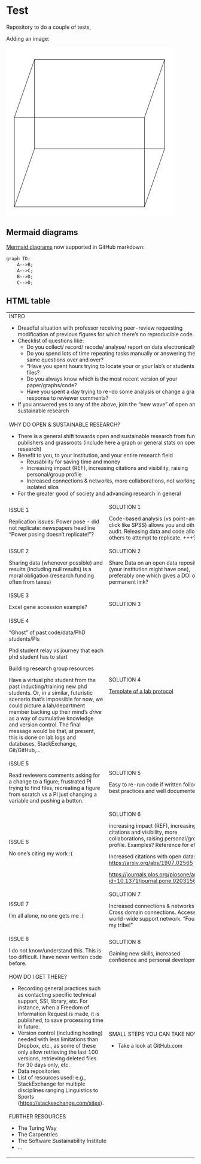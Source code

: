 # Test

Repository to do a couple of tests,

Adding an image:

![image](imgs/test.png)

## Mermaid diagrams

[Mermaid diagrams](https://github.com/knsv/mermaid/blob/master/README.md) now supported in GitHub markdown:

```mermaid
graph TD;
    A-->B;
    A-->C;
    B-->D;
    C-->D;
```



## HTML table

<table>
  <tr>
   <td colspan="2" >INTRO
<ul>
<li>Dreadful situation with professor receiving peer-review requesting modification of previous figures for which there’s no reproducible code.</li>
<li>Checklist of questions like:  
    <ul>
    <li>Do you collect/ record/ recode/ analyse/ report on data electronically?</li>
    <li>Do you spend lots of time repeating tasks manually or answering the same questions over and over?</li>
    <li>“Have you spent hours trying to locate your or your lab’s or students’ files?</li>
    <li>Do you always know which is the most recent version of your paper/graphs/code?</li>
    <li>Have you spent a day trying to re-do some analysis or change a graph in response to reviewer comments?</li> 
      </ul></li>
    <li>If you answered yes to any of the above, join the “new wave” of open and sustainable research</li>
    </ul>
</li>
</ul>
   </td>
  </tr>
  <tr>
   <td colspan="2" >WHY DO OPEN & SUSTAINABLE RESEARCH?
<ul>
<li>There is a general shift towards open and sustainable research from funders, publishers and grassroots (include here a graph or general stats on open research)</li>
<li>Benefit to you, to your institution, and your entire research field 
<ul>
<li>Reusability for saving time and money</li>
<li>Increasing impact (REF), increasing citations and visibility, raising personal/group profile</li>
<li>Increased connections & networks, more collaborations, not working in isolated silos</li> 
</ul></li> 
<li>For the greater good of society and advancing research in general</li>
</ul>
   </td>
  </tr>
  <tr>
   <td>ISSUE 1
<p>
  Replication issues: Power pose - did not replicate: newspapers headline “Power posing doesn’t replicate!”?</p>
   </td>
   <td>SOLUTION 1
<p>
Code-based analysis (vs point-and-click like SPSS) allows you and others to audit. Releasing data and code allows others to attempt to replicate. +++?</p>
   </td>
  </tr>
  <tr>
   <td>ISSUE 2 
<p>
Sharing data (whenever possible) and results (including null results) is a moral obligation (research funding often from taxes)</p>
   </td>
   <td>SOLUTION 2
<p>
Share Data on an open data repository (your institution might have one), preferably one which gives a DOI or permanent link?</p>
   </td>
  </tr>
  <tr>
   <td>ISSUE 3 
<p>
Excel gene accession example?</p>
   </td>
   <td>SOLUTION 3
   </td>
  </tr>
  <tr>
   <td>ISSUE 4
<p>
“Ghost” of past code/data/PhD students/PIs</p>
<p>
Phd student relay vs journey that each phd student has to start</p>
<p>
Building research group resources</p>
<p>
Have a virtual phd student from the past inducting/training new phd students. Or, in a similar, futuristic scenario that’s impossible for now, we could picture a lab/department member backing up their mind’s <em>drive</em> as a way of cumulative knowledge and version control. The final message would be that, at present, this is done on lab logs and databases, StackExchange, Git/GitHub,...</p>
   </td>
   <td>SOLUTION 4 
<p>
<a href="https://amor.cms.hu-berlin.de/~knoeferp/resources/Maquate_etal_Lab_Procedure_2020.pdf">Template of a lab protocol</a></p>
   </td>
  </tr>
  <tr>
   <td>ISSUE 5 
<p>
Read reviewers comments asking for a change to a figure; frustrated PI trying to find files, recreating a figure from scratch vs a PI just changing a variable and pushing a button.</p>
   </td>
   <td>SOLUTION 5 
<p>
Easy to re-run code if written following best practices and well documented.</p> 
   </td>
  </tr>
  <tr>
   <td>ISSUE 6
<p>
No one’s citing my work :(</p>
   </td>
   <td>SOLUTION 6
<p>
increasing impact (REF), increasing citations and visibility, more collaborations, raising personal/group profile. Examples? Reference for effect:</p>
<p>
Increased citations with open data: <a href="https://arxiv.org/abs/1907.02565">https://arxiv.org/abs/1907.02565</a></p>
<p>
<a href="https://journals.plos.org/plosone/article?id=10.1371/journal.pone.0203156">https://journals.plos.org/plosone/article?id=10.1371/journal.pone.0203156</a></p> 
   </td>
  </tr>
  <tr>
   <td>ISSUE 7
<p>
I’m all alone, no one gets me :( </p>
   </td>
   <td>SOLUTION 7
<p>
Increased connections & networks - Cross domain connections. Access to a world-wide support network. “Found my tribe!”</p>
   </td>
  </tr>
  <tr>
   <td>ISSUE 8 
     <p>
I do not know/understand this. This is too difficult. I have never written code before.
     </p>
   </td>
   <td>SOLUTION 8
<p>
Gaining new skills, increased confidence and personal development.</p> 
   </td>
  </tr>
  <tr>
   <td>HOW DO I GET THERE?
<ul>
<li>Recording general practices such as contacting specific technical support, SSI, library, etc. For instance, when a Freedom of Information Request is made, it is published, to save processing time in future.</li>
<li>Version control (including hosting) needed with less limitations than Dropbox, etc., as some of these only allow retrieving the last 100 versions, retrieving deleted files for 30 days only, etc.</li>
<li>Data repositories</li>
<li>List of resources used: e.g., StackExchange for multiple disciplines ranging Linguistics to Sports (<a href="https://stackexchange.com/sites">https://stackexchange.com/sites</a>).</li>
</ul>
   </td>
   <td>SMALL STEPS YOU CAN TAKE NOW
<ul>
<li>Take a look at GitHub.com</li>
</ul>
   </td>
  </tr>
  <tr>
   <td colspan="2" >FURTHER RESOURCES
<ul>
<li>The Turing Way</li>
<li>The Carpentries</li>
<li>The Software Sustainability Institute </li>
<li>...</li>
</ul>
   </td>
  </tr>
</table>
